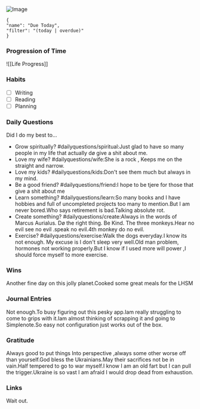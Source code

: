 
<div data-timeline="276"></div>

![Image](https://biblia.com/verseoftheday/image/2023-10-03)

```todoist
{
"name": "Due Today",
"filter": "(today | overdue)"
}
```

### Progression of Time

![[Life Progress]]

### Habits
- [ ] Writing
- [ ] Reading
- [ ] Planning

### Daily Questions

Did I do my best to...

- Grow spiritually? #dailyquestions/spiritual:Just glad to have so many people in my life that actually dø give a shit about me.
- Love my wife? #dailyquestions/wife:She is a rock , Keeps me on the straight and narrow.
- Love my kids? #dailyquestions/kids:Don't see them much but always in my mind.
- Be a good friend? #dailyquestions/friend:I hope to be tjere for those that give a shit about me
- Learn something? #dailyquestions/learn:So many books and I have hobbies and full of uncompleted projects too many to mention.But I am never bored.Who says retirement is bad.Talking absolute rot.
- Create something? #dailyquestions/create:Always in the words of Marcus Aurialus. Dø the right thing. Be Kind. The three monkeys.Hear no evil see no evil .speak no evil.4th monkey do no evil.
- Exercise? #dailyquestions/exercise:Walk the dogs everyday.I know its not enough. My excuse is I don't sleep very well.Old man problem, hormones not working properly.But I know if I used more will power ,I should force myself to more exercise.

### Wins
Another fine day on this jolly planet.Cooked some great meals for the LHSM
### Journal Entries
Not enough.To busy figuring out this pesky app.Iam really struggling to come to grips with it.Iam almost thinking of scrapping it and going to Simplenote.So easy not configuration just works out of the box. 
### Gratitude
Always good to put things Into perspective ,always some other worse off than yourself.God bless the Ukrainians.May their sacrifices not be in vain.Half tempered to go to war myself.I know I am an old fart but I can pull the trigger.Ukraine is so vast I am afraid I would drop dead from exhaustion.
### Links
Wait out.